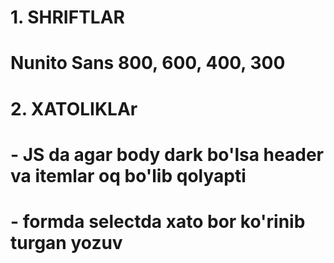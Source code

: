 # 1. SHRIFTLAR
#   Nunito Sans 800, 600, 400, 300
# 2. XATOLIKLAr
#   - JS da agar body dark bo'lsa header va itemlar oq bo'lib qolyapti
#   - formda selectda xato bor ko'rinib turgan yozuv
#
#
#
#
#
#